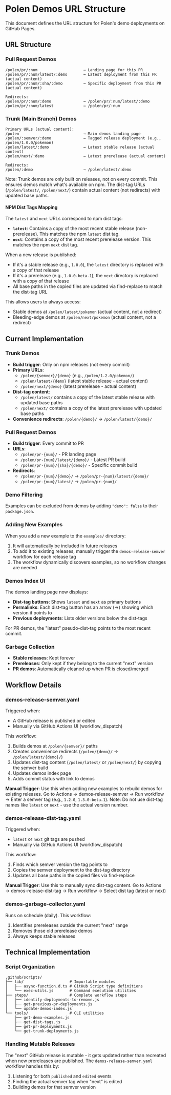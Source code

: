 # Polen Demos URL Structure

This document defines the URL structure for Polen's demo deployments on GitHub Pages.

## URL Structure

### Pull Request Demos

```
/polen/pr/:num                    → Landing page for this PR
/polen/pr/:num/latest/:demo       → Latest deployment from this PR (actual content)
/polen/pr/:num/:sha/:demo         → Specific deployment from this PR (actual content)

Redirects:
/polen/pr/:num/:demo              → /polen/pr/:num/latest/:demo
/polen/pr/:num/latest             → /polen/pr/:num
```

### Trunk (Main Branch) Demos

```
Primary URLs (actual content):
/polen                            → Main demos landing page
/polen/:semver/:demo              → Tagged release deployment (e.g., /polen/1.0.0/pokemon)
/polen/latest/:demo               → Latest stable release (actual content)
/polen/next/:demo                 → Latest prerelease (actual content)

Redirects:
/polen/:demo                      → /polen/latest/:demo
```

Note: Trunk demos are only built on releases, not on every commit. This ensures demos match what's available on npm. The dist-tag URLs (`/polen/latest/`, `/polen/next/`) contain actual content (not redirects) with updated base paths.

#### NPM Dist Tags Mapping

The `latest` and `next` URLs correspond to npm dist tags:

- **`latest`**: Contains a copy of the most recent stable release (non-prerelease). This matches the npm `latest` dist tag.
- **`next`**: Contains a copy of the most recent prerelease version. This matches the npm `next` dist tag.

When a new release is published:

- If it's a stable release (e.g., `1.0.0`), the `latest` directory is replaced with a copy of that release
- If it's a prerelease (e.g., `1.0.0-beta.1`), the `next` directory is replaced with a copy of that release
- All base paths in the copied files are updated via find-replace to match the dist-tag URL

This allows users to always access:

- Stable demos at `/polen/latest/pokemon` (actual content, not a redirect)
- Bleeding-edge demos at `/polen/next/pokemon` (actual content, not a redirect)

## Current Implementation

### Trunk Demos

- **Build trigger**: Only on npm releases (not every commit)
- **Primary URLs**:
  - `/polen/{semver}/{demo}` (e.g., `/polen/1.2.0/pokemon/`)
  - `/polen/latest/{demo}` (latest stable release - actual content)
  - `/polen/next/{demo}` (latest prerelease - actual content)
- **Dist-tag content**:
  - `/polen/latest/` contains a copy of the latest stable release with updated base paths
  - `/polen/next/` contains a copy of the latest prerelease with updated base paths
- **Convenience redirects**: `/polen/{demo}/` → `/polen/latest/{demo}/`

### Pull Request Demos

- **Build trigger**: Every commit to PR
- **URLs**:
  - `/polen/pr-{num}/` - PR landing page
  - `/polen/pr-{num}/latest/{demo}/` - Latest PR build
  - `/polen/pr-{num}/{sha}/{demo}/` - Specific commit build
- **Redirects**:
  - `/polen/pr-{num}/{demo}/` → `/polen/pr-{num}/latest/{demo}/`
  - `/polen/pr-{num}/latest/` → `/polen/pr-{num}/`

### Demo Filtering

Examples can be excluded from demos by adding `"demo": false` to their `package.json`.

### Adding New Examples

When you add a new example to the `examples/` directory:

1. It will automatically be included in future releases
2. To add it to existing releases, manually trigger the `demos-release-semver` workflow for each release tag
3. The workflow dynamically discovers examples, so no workflow changes are needed

### Demos Index UI

The demos landing page now displays:

- **Dist-tag buttons**: Shows `latest` and `next` as primary buttons
- **Permalinks**: Each dist-tag button has an arrow (→) showing which version it points to
- **Previous deployments**: Lists older versions below the dist-tags

For PR demos, the "latest" pseudo-dist-tag points to the most recent commit.

### Garbage Collection

- **Stable releases**: Kept forever
- **Prereleases**: Only kept if they belong to the current "next" version
- **PR demos**: Automatically cleaned up when PR is closed/merged

## Workflow Details

### demos-release-semver.yaml

Triggered when:

- A GitHub release is published or edited
- Manually via GitHub Actions UI (workflow_dispatch)

This workflow:

1. Builds demos at `/polen/{semver}/` paths
2. Creates convenience redirects (`/polen/{demo}/` → `/polen/latest/{demo}/`)
3. Updates dist-tag content (`/polen/latest/` or `/polen/next/`) by copying the semver build
4. Updates demos index page
5. Adds commit status with link to demos

**Manual Trigger**: Use this when adding new examples to rebuild demos for existing releases. Go to Actions → demos-release-semver → Run workflow → Enter a semver tag (e.g., `1.2.0`, `1.3.0-beta.1`). Note: Do not use dist-tag names like `latest` or `next` - use the actual version number.

### demos-release-dist-tag.yaml

Triggered when:

- `latest` or `next` git tags are pushed
- Manually via GitHub Actions UI (workflow_dispatch)

This workflow:

1. Finds which semver version the tag points to
2. Copies the semver deployment to the dist-tag directory
3. Updates all base paths in the copied files via find-replace

**Manual Trigger**: Use this to manually sync dist-tag content. Go to Actions → demos-release-dist-tag → Run workflow → Select dist tag (latest or next)

### demos-garbage-collector.yaml

Runs on schedule (daily). This workflow:

1. Identifies prereleases outside the current "next" range
2. Removes those old prerelease demos
3. Always keeps stable releases

## Technical Implementation

### Script Organization

```
.github/scripts/
├── lib/                    # Importable modules
│   ├── async-function.d.ts # GitHub Script type definitions
│   └── exec-utils.js       # Command execution utilities
├── steps/                  # Complete workflow steps
│   ├── identify-deployments-to-remove.js
│   ├── get-previous-pr-deployments.js
│   └── update-demos-index.js
└── tools/                  # CLI utilities
    ├── get-demo-examples.js
    ├── get-dist-tags.js
    ├── get-pr-deployments.js
    └── get-trunk-deployments.js
```

### Handling Mutable Releases

The "next" GitHub release is mutable - it gets updated rather than recreated when new prereleases are published. The `demos-release-semver.yaml` workflow handles this by:

1. Listening for both `published` and `edited` events
2. Finding the actual semver tag when "next" is edited
3. Building demos for that semver version
